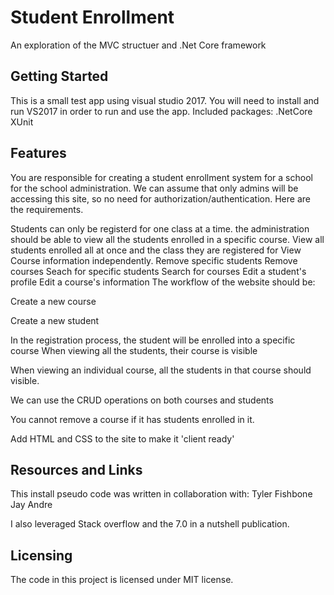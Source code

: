 # Student Enrollment

An exploration of the MVC structuer and .Net Core framework

## Getting Started

This is a small test app using visual studio 2017. You will need to install and run VS2017 in order to run and use the app.
Included packages:
.NetCore
XUnit

## Features

You are responsible for creating a student enrollment system for a school for the school administration. We can assume that only admins will be accessing this site, so no need for authorization/authentication. Here are the requirements.

Students can only be registerd for one class at a time.
the administration should be able to view all the students enrolled in a specific course.
View all students enrolled all at once and the class they are registered for
View Course information independently.
Remove specific students
Remove courses
Seach for specific students
Search for courses
Edit a student's profile
Edit a course's information
The workflow of the website should be:

Create a new course

Create a new student

In the registration process, the student will be enrolled into a specific course
When viewing all the students, their course is visible

When viewing an individual course, all the students in that course should visible.

We can use the CRUD operations on both courses and students

You cannot remove a course if it has students enrolled in it.

Add HTML and CSS to the site to make it 'client ready'

## Resources and Links

This install pseudo code was written in collaboration with:
Tyler Fishbone
Jay
Andre

I also leveraged Stack overflow and the 7.0 in a nutshell publication. 

## Licensing

The code in this project is licensed under MIT license.

